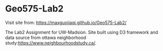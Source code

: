 # Geo575-Lab2

Visit site from: https://maxguojiaqi.github.io/Geo575-Lab2/

The Lab2 Assignment for UW-Madsion. 
Site built using D3 framework and data source from ottawa neighborhood study:https://www.neighbourhoodstudy.ca/.

